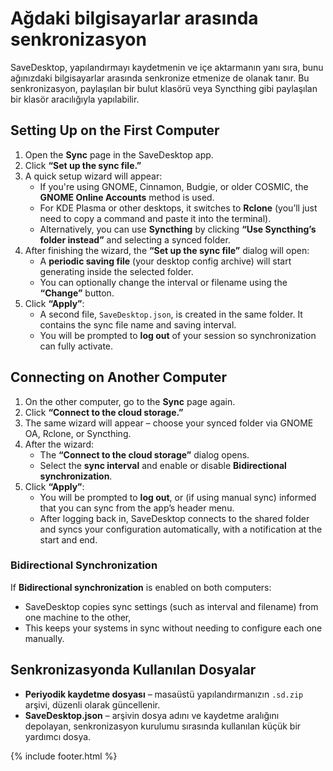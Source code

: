 # Ağdaki bilgisayarlar arasında senkronizasyon

SaveDesktop, yapılandırmayı kaydetmenin ve içe aktarmanın yanı sıra, bunu ağınızdaki bilgisayarlar arasında senkronize etmenize de olanak tanır. Bu senkronizasyon, paylaşılan bir bulut klasörü veya Syncthing gibi paylaşılan bir klasör aracılığıyla yapılabilir.

## Setting Up on the First Computer
1. Open the **Sync** page in the SaveDesktop app.
2. Click **“Set up the sync file.”**
3. A quick setup wizard will appear:
   * If you're using GNOME, Cinnamon, Budgie, or older COSMIC, the **GNOME Online Accounts** method is used.
   * For KDE Plasma or other desktops, it switches to **Rclone** (you’ll just need to copy a command and paste it into the terminal).
   * Alternatively, you can use **Syncthing** by clicking **“Use Syncthing’s folder instead”** and selecting a synced folder.
4. After finishing the wizard, the **“Set up the sync file”** dialog will open:
   * A **periodic saving file** (your desktop config archive) will start generating inside the selected folder.
   * You can optionally change the interval or filename using the **“Change”** button.
5. Click **“Apply”**:
   * A second file, `SaveDesktop.json`, is created in the same folder. It contains the sync file name and saving interval.
   * You will be prompted to **log out** of your session so synchronization can fully activate.

## Connecting on Another Computer
1. On the other computer, go to the **Sync** page again.
2. Click **“Connect to the cloud storage.”**
3. The same wizard will appear – choose your synced folder via GNOME OA, Rclone, or Syncthing.
4. After the wizard:
   * The **“Connect to the cloud storage”** dialog opens.
   * Select the **sync interval** and enable or disable **Bidirectional synchronization**.
5. Click **“Apply”**:
   * You will be prompted to **log out**, or (if using manual sync) informed that you can sync from the app’s header menu.
   * After logging back in, SaveDesktop connects to the shared folder and syncs your configuration automatically, with a notification at the start and end.

### Bidirectional Synchronization
If **Bidirectional synchronization** is enabled on both computers:
* SaveDesktop copies sync settings (such as interval and filename) from one machine to the other,
* This keeps your systems in sync without needing to configure each one manually.

## Senkronizasyonda Kullanılan Dosyalar 
* **Periyodik kaydetme dosyası** – masaüstü yapılandırmanızın `.sd.zip` arşivi, düzenli olarak güncellenir.
* **SaveDesktop.json** – arşivin dosya adını ve kaydetme aralığını depolayan, senkronizasyon kurulumu sırasında kullanılan küçük bir yardımcı dosya.

{% include footer.html %}
